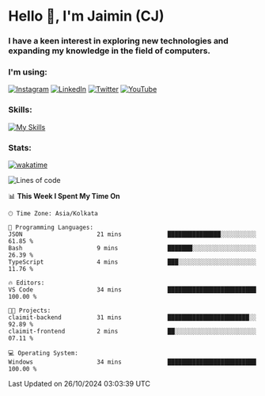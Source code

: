 <h1>Hello 👋, I'm Jaimin (CJ)</h1>
<h3>I have a keen interest in exploring new technologies and expanding my knowledge in the field of computers.</h3>

<h3 align="left"> I'm using: </h3>

[![Instagram](https://img.shields.io/badge/Instagram-%23E4405F.svg?style=for-the-badge&logo=Instagram&logoColor=white)](https://instagram.com/jaimin_chovatia) [![LinkedIn](https://img.shields.io/badge/linkedin-%230077B5.svg?style=for-the-badge&logo=linkedin&logoColor=white)](https://www.linkedin.com/in/jaimin-chovatia-691b8b29a) [![Twitter](https://img.shields.io/badge/Twitter-%231DA1F2.svg?style=for-the-badge&logo=Twitter&logoColor=white)](https://twitter.com/jaimin_chovatia) [![YouTube](https://img.shields.io/badge/YouTube-%23FF0000.svg?style=for-the-badge&logo=YouTube&logoColor=white)](https://youtube.com/@cjcreations5172) 

**<h3 align="left">Skills:</h3>**

[![My Skills](https://skillicons.dev/icons?i=ts,js,java,py,react,nextjs,nodejs,postgres,mongodb,git)](https://skillicons.dev)

<!---
 **<h3 align="left">🏆 Achievements:</h3>**
 [![An image of @jaimin25's Holopin badges, which is a link to view their full Holopin profile](https://holopin.me/jaimin25)](https://holopin.io/@jaimin25)
-->

**<h3 align="left">Stats:</h3>**

[![wakatime](https://wakatime.com/badge/user/b2a7cf30-099b-4a62-be11-c3b7dc700323.svg)](https://wakatime.com/@b2a7cf30-099b-4a62-be11-c3b7dc700323)

<!--START_SECTION:waka-->
![Lines of code](https://img.shields.io/badge/From%20Hello%20World%20I%27ve%20Written-987.7%20thousand%20lines%20of%20code-blue)

📊 **This Week I Spent My Time On** 

```text
🕑︎ Time Zone: Asia/Kolkata

💬 Programming Languages: 
JSON                     21 mins             ███████████████░░░░░░░░░░   61.85 % 
Bash                     9 mins              ███████░░░░░░░░░░░░░░░░░░   26.39 % 
TypeScript               4 mins              ███░░░░░░░░░░░░░░░░░░░░░░   11.76 % 

🔥 Editors: 
VS Code                  34 mins             █████████████████████████   100.00 % 

🐱‍💻 Projects: 
claimit-backend          31 mins             ███████████████████████░░   92.89 % 
claimit-frontend         2 mins              ██░░░░░░░░░░░░░░░░░░░░░░░   07.11 % 

💻 Operating System: 
Windows                  34 mins             █████████████████████████   100.00 % 
```


 Last Updated on 26/10/2024 03:03:39 UTC
<!--END_SECTION:waka-->
